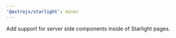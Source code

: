 ```yaml
---
'@astrojs/starlight': minor
---
```


Add support for server side components inside of Starlight pages.
